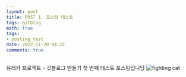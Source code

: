 ```yaml
---
layout: post
title: POST 1. 포스팅 테스트
tags: gitblog
math: true
tags:
- posting_test
date: 2022-11-20 04:22 
comments: true
---
```


유레카 프로젝트 - 깃블로그 만들기 첫 번째 테스트 포스팅입니당
![fighting cat](https://i.pinimg.com/736x/1b/9d/d1/1b9dd1621e6d45bf5252232b6c190c20.jpg "힘내 고양이에요")